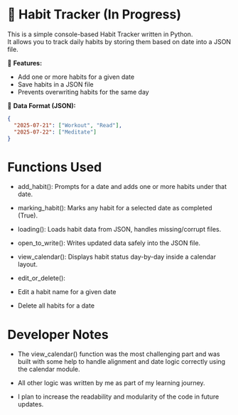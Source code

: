 # 🧠 Habit Tracker (In Progress)

This is a simple console-based Habit Tracker written in Python.  
It allows you to track daily habits by storing them based on date into a JSON file.

📌 **Features:**
- Add one or more habits for a given date
- Save habits in a JSON file
- Prevents overwriting habits for the same day

📁 **Data Format (JSON):**
```json
{
  "2025-07-21": ["Workout", "Read"],
  "2025-07-22": ["Meditate"]
} 
```
# Functions Used

 - add_habit():
   Prompts for a date and adds one or more habits under that date.

 - marking_habit():
   Marks any habit for a selected date as completed (True).

 - loading():
   Loads habit data from JSON, handles missing/corrupt files.

 - open_to_write():
   Writes updated data safely into the JSON file.
  
 - view_calendar():
   Displays habit status day-by-day inside a calendar layout.

 - edit_or_delete():
  - Edit a habit name for a given date
  - Delete all habits for a date


# Developer Notes

 - The view_calendar() function was the most challenging part and was built with some help to handle alignment and date logic correctly using the calendar module.

 - All other logic was written by me as part of my learning journey.

 - I plan to increase the readability and modularity of the code in future updates.
